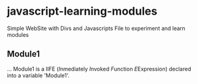 # javascript-learning-modules
Simple WebSite with Divs and Javascripts File to experiment and learn modules

## Module1
... Module1 is a IIFE (*I*nmediately *I*nvoked *F*unction *E*Expression) declared into a variable 'Module1'.
